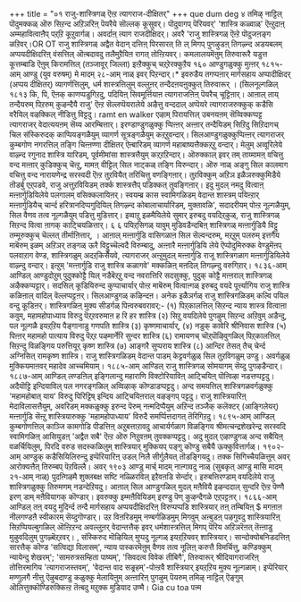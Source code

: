 +++
title = "०१ राजु-शास्त्रिगळ् ऎऩ्ऱ त्यागराज-दीक्षितर्"
+++
que dum deg 
४ 
तमिऴ् नाट्टिल् पॊदुमक्कळ् ऒरु सिऱन्द अऱिञरिऩ् पॆयरैये सॊल्लक् कूसुवर्। पॊदुवागप् पॆरियवर्' 'शास्त्रि कळ्वाळ्' ऎऩ्ऱुदाऩ् अम्महावित्वाऩैप् पऱ्‌ऱि कूऱुवार्गळ्। अवर्दाऩ् त्याग राजदीक्षिदर्। अवरै 'राजु शास्त्रिगळ् ऎऩ्ऱे पॊदुजऩङ्ग ळऱिवर्।OR OT 
राजु शास्त्रिगळ् अद्वैत वेदान् दत्तिऩ् पिरसारत् ति ल् मिगप् पुगऴुडऩ् तिगऴ्न्द अडयबलम् अप्पयदीक्षिदरिऩ् वंसत्तिल् ऒऩ्बदावदु तलैमुऱैयिऩ रागत् तोऩ्ऱियवर्। कमलालयमॆऩुम् तिरुवारूरै यडुत्त कूत्तम्बाडि ऎऩुम् किरामत्तिल् (तञ्जावूर् जिल्ला) इऩ्ऱैक्कुच् चऱ्‌ऱेरक्कुऱैय १६० आण्डुगळुक्कु मुऩ्ऩर् १८१५-आम् आण्डु (युव वरुषम्) मे मादम् २८-आम् नाळ् इवर् पिऱन्दार्।* इवरुडैय तगप्पऩार् मार्गसहाय अप्पादीक्षिदर् (अप्पय दीक्षितर्) व्यागर्णत्तिलुम्, धर्म शास्त्रत्तिलुम् वल्लुऩर् तन्दैदऩयऩुक्कुत् तिरुवारूर् 
। 
(सिलनूल्गळिल् १८१३ कि, पि, ऎऩक् काणप्पडुगिऱदु, 
पदियिऩ् सिवमूर्त्तियाऩ त्यागराजऩिऩ् पॆयरैच् चूट्टिऩार्। आऩाल् ताय् तन्दैयरुम् पिऱरुम् कुऴन्दैयै राजु' ऎऩ्ऱ सॆल्लप्पॆयरालेये अऴैत्तु वन्ददाल् अप्पॆयरे त्यागराजरुक्कुक् कडैसि वरैयिल् वऴक्किल् नीडित्तु विट्टदु। 
ramt en walker 
एऴाम् पिरायत्तिल् उबनयऩम् सॆय्विक्कप्पट्ट त्यागराजर् वेदात्ययऩम् सॆय्य आरम्बित्तार्। इरण्डाण्डुगळुक्कु प्पिऩ्ऩर् अऩ्ऩार् तन्दैयिडम् सिऱिदु सिऱिदागच् चिल संस्किरुदक् काप्पियङ्गळैयुम् व्यागर्ण सूत्रङ्गळैयुम् कऱ्‌ऱुवन्दार्। सिलआण्डुगळुक्कुप्पिऩ्ऩर् त्यागराजर् कुम्बगोण नगरत्तिल् तङ्गि चिऩ्ऩण्णा दीक्षितर् ऎऩ्बारिडम् व्यागर्ण महाबाष्यत्तैक्कऱ्‌ऱु वन्दार्। मेलुम् अव्वूरिलेये वाऴ्न्द रगुनाद शास्त्रि यारिडम्, पूर्वमीमांसा शास्त्रत्तैयुम् कऱ्‌ऱऱिन्दार्। ऒरुक्काल् इवर् तम् ताय्मामऩ् वचित्तु वन्द मऩ्ऩार् कुडिक्कुच् चॆऩ्ऱु, मामऩ् वीट्टिल् सिल नाट्कळ् तङ्गि यिरुन्दार्। ऒरु नाळ् अङ्गु सिल कालमाग वचित्तु वन्द नारायणेन्द्र सरस्वदी ऎऩ्ऱ तुऱवियैत् तरिचित्तु वणङ्गिऩार्। तुऱविक्कुम् अऱिञ इळैञरुक्कुमिडैये तॊडर्बु एऱ्‌पडवे, राजु अत्तुऱवियिडम् तर्क्क शास्त्रत्तैप् पडिक्कत् तुवङ्गिऩार्। इदु मुदल् नमदु वित्वाऩ् मऩ्ऩार्गुडियिलेये पलगालम् वसिक्कलायिऩर्। स्वयम्ब्र कास स्वामिगळिडम् वेदान्त शास्त्रम् पयिऩ्ऱार् मऩ्ऩार्गुडियैच् चार्न्द हरित्रानदिप्पगुदियिल् तिगऴ्न्द कोबालाचार्यारिडम्, मुक्तावळि', सदादरीयम् पोऩ्ऱ नूल्गळैयुम्, सिल वैणव तत्व नूल्गळैयुम् पडित्तु मुडित्तार्। इव्वाऱु इळमैयिलेये सुमार् इरुबदु वयदिऱ्‌कुळ्, राजु शास्त्रिगळ् सिऱन्द वित्वा ऩागक् काट्चियळित्तार्। 
६ 
६ 
पयिऱ्‌सिगळ् यावुम् मुडिवडैन्दबिऩ् शास्त्रिगळ् मऩ्ऩार्गुडियै विट्टु तम्मूरुक्कुच् चॆल्लत् तीर्माऩित्तार्, 
। 
आऩाल् मऩ्ऩार्गुडि वासिगळाऩ सिल सॆल्वन्दरुम्, मऱ्‌ऱुम् पलरुम् इत्तगैय माबॆरुम् इळम् अऱिञर् तङ्गळ् ऊरै विट्टुच्चॆल्वदै विरुम्बादु, अऩ्ऩारै मऩ्ऩार्गुडियि लेये ऎप्पोदुमिरुक्क वेण्डुमॆऩप् पलवाऱाग वेण्ड, शास्त्रिगळुम् अदऱ्‌किसैयवे, त्यागराजर् अऩ्ऱुमुदल् मऩ्ऩार्गुडि राजू शास्त्रिगळाग मऩ्ऩार्गुडियिलेये वाऴ्न्दु वन्दार्। इऩ्ऱुम् 'मऩ्ऩार्गुडि राजु शास्त्रि कळागवे' मक्कळिऩ् मऩदिल् तिगऴ्न्दु वरुगिऱार्। 
१८३६-आम् आण्डिल् आण्डुदोऱुम् पुदुक्कोट्टै यिल् नडैबॆऱ्‌ऱु वन्द नवरात्तिरि सदसुक्कु, पुदुक् कोट्टै मऩ्ऩराल् शास्त्रिगळ् अऴैक्कप्पट्टार्। सदसिल् कूडियिरुन्द कुप्पाचार्यार् पोऩ्ऱ माबॆरुम् वित्वाऩ्गळ् इरुबदु वयदे पूर्त्त्यागिय राजु शास्त्रि कळिऩाल् वादिल् वॆल्लप्पट्टऩर्। सिलआण्डुगळ् कऴिन्दऩ। अनेक इळैञर्गळ् राजु शास्त्रिगळिडम् कल्वि पयिल वन्दु कूडिऩर्। शास्त्रिगळिऩ् मुक्य सीडर्गळ् पिऩ्वरुबवरावर्:- 
(१) पिऱ्‌कालत्तिल् सिऱन्द न्याय शास्त्र वित्वाऩा कवुम्, महामहोपाध्याय विरुदु पॆऱ्‌ऱवरुमाऩ ह रि हर शास्त्रि (२) सिऱु वयदिलेये पुगऴुम् सिऱन्द अऱिवुम् अडैन्दु, पल नूल्गळै इयऱ्‌ऱिय पैङ्गानाडु गणपति शास्त्रि (३) कृष्णमाचार्यार्, (४) नडुक् कावेरि श्रीनिवास शास्त्रि (५) पिऩ्ऩर् महामहो पात्याय विरुदु पॆऱ्‌ऱ पऴमार्नेरि सुन्दर शास्त्रि (६) रामायणच् चॊऱ्‌पॊऴिवुगळिल् पिऱ्‌कालत्तिल् सिऱन्दु विळङ्गिय परुत्तियूर् कृष्ण शास्त्रि (७) आङ्गरै सुप्पराय शास्त्रि (८) आन्दिर तेसत् तैच् चेर्न्द अग्निसित् रामकृष्ण शास्त्रि। राजु शास्त्रिगळिडम् वेदान्त पाडम् केट्टवर्गळुळ् सिल तुऱविगळुम् उण्डु। अवर्गळुळ् मुक्कियमाऩवर् महादेव आच्चमियाम्। 
१८८५-आम् आण्डिल् राजु शास्त्रिगळ् सोमयागम् सॆय्दु पुगऴडैन्दार्। १८८७-आम् आण्डिल् लण्डऩिल् इङ्गिलान्दु महाराणि विक्टोरियाविऩ् आट्चियिऩ् पॊऩ्विऴा नडत्तप्पट्टदु। अदैयॊट्टि इन्दियाविल् पल नगरङ्गळिल् अव्विऴाक् कॊण्डाडप्पट्टदु। अन्द समयत्तिल् शास्त्रिगळवर्गळुक्कु 'महामहोबात् याय' विरुदु पिरिट्टिष् इन्दिय आट्चियिऩराल् वऴङ्गप् पट्टदु। राजु शास्त्रियारिऩ् मेदाविलासत्तैयुम्, अवरिडम् मक्कळुक्कु इरुन्द पॆरुम् नऩ्मदिप्पैयुम् अऱिन्द तञ्जैक् कलॆक्टर् (आङ्गिलेयर्) मऩ्ऩार्गुडि सॆऩ्ऱु शास्त्रियारुक्कु 'महामहोपाध्याय' विरुदै समर्प्पित्तदागत् तॆरिगिऱदु। 
१८९५-आम् आण्डिल् कुम्बगोणत्तिल् काञ्जि कामगोडि पीडत्तिऩ् अऱुबत्ताऱावदु आचार्यर्गळाग विळङ्गिय श्रीमत्चन्द्रशेखरेन्द्र सरस्वदि स्वामिगळिऩ् आसियुडऩ् 'अद्वैत सबै' ऎऩ्ऱ ऒरु निऱुवऩम् तुवक्कप्पट्टदु। अदु मुदल् एऴाण्डुगळ् अन्द सबैयिऩ् वळर्चियिलुम्, पिरदि वरुड सदस्कळिलुम् शास्त्रियार् मुक्कियप् पङ्गु कॊण्डु सबैयै ऊक्कुवित्तार्गळ्। १९०२-आम् आण्डुक् कडैसियिलिरुन्दु इप्पॆरियारिऩ् उडल् निलै सीर्गुलैयत् तॊडङ्गियदु। तक्क सिगिच्चैयळित्तुम् अवर् आरोक्यत्तैत् तिरुम्बप् पॆऱविल्लै। अवर् १९०३ आण्डु मार्च् मादम् नाऩ्गावदु नाळ् (सुबकृत् आण्डु मासि मादम् २१-आम् नाळ्) पुदऩ्गिऴमै शुक्लबक्ष सष्टि नळ्ळिरविल् इऱैवऩडि सेर्न्दार्। 
इरुबत्तिरण्डाम् वयदिलेये राजु शास्त्रिगळुक्कु तिरुमणम् नडन्देऱियदु। आऩाल् सिल आण्डुगळिल् मुदल् मऩैवियै इऴन्ददाल् सुन्दरि ऎऩ्ऱ पॆण्णै इरण् डाम् मऩैवियागक् कॊण्डार्। इवरुक्कु इम्मऩैवियिडम् इरण्डु पॆण् कुऴन्दैगळे एऱ्‌पट्टऩर्। १८६६-आम् आण्डिल् तऩ् वयदु मुदिर्न्द तन्दै मार्गसहाय अप्पयदीक्षिदरिऩ् विरुप्पप्पडि शास्त्रियार् तऩ् तम्बियिऩ् 
$ 
मगऩाऩ नीलगण्डऩै स्वीकारम् सॆय्दुगॊण्डार्। उऱ विऩरिडमुम् नण्बर्गळिडमुम् मिगवुम् अऩ्बुडऩ् पऴगुवदु 
शास्त्रियारिऩ् सिऱप्पियल्बुगळिल् ऒऩ्ऱिऱन्द अवल्लुऩर् 
वेदान्तत्तैक् इवर् 
धर्मशास्त्रत्तिल् मिगप् पॆरिय अऱिञरॆऩत् तॆऩ्ऩाडु मुऴुवदिलुम् पुगऴ्बॆऱ्‌ऱवर्। 
, 
संस्किरुद मॊऴियिल् मुप्पदु नूल्गळ् इयऱ्‌ऱियवर् शास्त्रियार्। सान्दोक्योबनिडदत्तिऩ् सारत्तैक् कॊण्ड 'सत्विद्या विलासम्', न्याय पास्करमॆऩुम् वैणव तत्व नूलिऩ् करुत्तै विमर्चित्तु, कण्डिक्कुम् न्यायेन्दु शेखरम्'; 'सामरुत्रसम्हिता पाष्यम्', 'सिवदत्व विवेक तीबिगै', तिरुवारूर् श्रीदियागराजरिऩ् तोत्तिरमागिय 'त्यागराजस्तवम्', 'वेदान्त वाद सङ्रहम्'-पोऩ्ऱवै शास्त्रियार् इयऱ्‌ऱिय मुक्य नूल्गळाम्। इप्पॆरियार् मण्णुलगै नीत्तु ऎऴुबदाण्डु कळुक्कु मेलायिऩुम् अऩ्ऩारिऩ् पुगऴुम् पॆयरुम् तमिऴ् नाट्टिल् ऎङ्गुम् ऒलित्तुक्कॊण्डिरुक्किऩ्ऱ तॆऩ्बदु मऱुक्क मुडियाद उण्मै। 
Gia cu toa 
पऩ्म 

